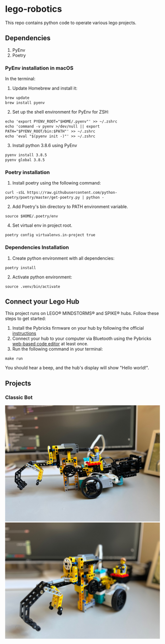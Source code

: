 # lego-robotics
This repo contains python code to operate various lego projects.

## Dependencies

1. PyEnv
2. Poetry

### PyEnv installation in macOS

In the terminal:

1. Update Homebrew and install it:
```
brew update
brew install pyenv
```

2. Set up the shell environment for PyEnv for ZSH:

```
echo 'export PYENV_ROOT="$HOME/.pyenv"' >> ~/.zshrc
echo 'command -v pyenv >/dev/null || export PATH="$PYENV_ROOT/bin:$PATH"' >> ~/.zshrc
echo 'eval "$(pyenv init -)"' >> ~/.zshrc
```

3. Install python 3.8.6 using PyEnv

```
pyenv install 3.8.5
pyenv global 3.8.5
```

### Poetry installation
1. Install poetry using the following command:

```
curl -sSL https://raw.githubusercontent.com/python-poetry/poetry/master/get-poetry.py | python -
```

2. Add Poetry's bin directory to PATH environment variable.

```
source $HOME/.poetry/env
```
4. Set virtual env in project root.

```
poetry config virtualenvs.in-project true
```

### Dependencies Installation
1. Create python environment with all dependencies:
```
poetry install
```

2. Activate python environment:

```
source .venv/bin/activate
```

## Connect your Lego Hub

This project runs on LEGO® MINDSTORMS® and SPIKE® hubs. Follow these steps to get started:

1. Install the Pybricks firmware on your hub by following the official [instructions](https://pybricks.com/learn/getting-started/install-pybricks/#installing-pybricks-on-the-hub)
2. Connect your hub to your computer via Bluetooth using the Pybricks [web-based code editor](https://code.pybricks.com/) at least once.
3. Run the following command in your terminal:

```
make run
```
You should hear a beep, and the hub's display will show "Hello world!".

## Projects

### Classic Bot
![Classic Robot 1](./imgs/classic-robot-1.jpg)
![Classic Robot 2](./imgs/classic-robot-2.jpg)
